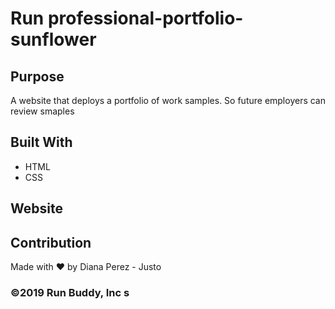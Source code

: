 # Run professional-portfolio-sunflower

## Purpose
A website that deploys a portfolio of work samples. So future employers can review smaples

## Built With
* HTML
* CSS

## Website

## Contribution
Made with ❤️ by Diana Perez - Justo

### ©️2019 Run Buddy, Inc s